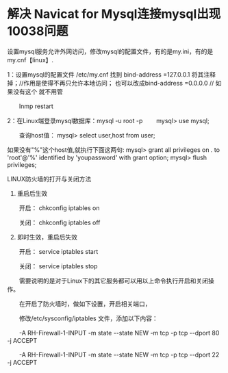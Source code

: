 # 解决 Navicat for Mysql连接mysql出现10038问题


设置mysql服务允许外网访问，修改mysql的配置文件，有的是my.ini，有的是my.cnf【linux】.

1：设置mysql的配置文件
     /etc/my.cnf
     找到 bind-address  =127.0.0.1  将其注释掉；//作用是使得不再只允许本地访问；
也可以改成bind-address  =0.0.0.0   // 如果没有这个 就不用管
 
　　lnmp restart
 
2：在Linux端登录mysql数据库：mysql -u root -p
　　mysql> use mysql;
 
　　查询host值：
mysql> select user,host from user;
 
如果没有"%"这个host值,就执行下面这两句:
mysql> grant all privileges on *.*  to  'root'@'%'  identified by 'youpassword'  with grant option;
mysql> flush privileges;


LINUX防火墙的打开与关闭方法
1) 重启后生效 

　　开启： chkconfig iptables on 

　　关闭： chkconfig iptables off 



2) 即时生效，重启后失效 

　　开启： service iptables start 

　　关闭： service iptables stop 

　　需要说明的是对于Linux下的其它服务都可以用以上命令执行开启和关闭操作。 

　　在开启了防火墙时，做如下设置，开启相关端口， 

　　修改/etc/sysconfig/iptables 文件，添加以下内容： 

　　-A RH-Firewall-1-INPUT -m state --state NEW -m tcp -p tcp --dport 80 -j ACCEPT 

　　-A RH-Firewall-1-INPUT -m state --state NEW -m tcp -p tcp --dport 22 -j ACCEPT 